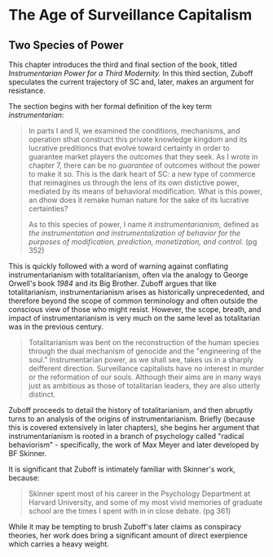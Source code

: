 # The Age of Surveillance Capitalism
## Two Species of Power

This chapter introduces the third and final section of the book, titled *Instrumentarian Power for a Third Modernity.* In this third section, Zuboff speculates the current trajectory of SC and, later, makes an argument for resistance.

The section begins with her formal definition of the key term *instrumentarian*:
> In parts I and II, we examined the conditions, mechanisms, and operation sthat construct this private knowledge kingdom and its lucrative preditioncs that evolve toward certainty in order to guarantee market players the outcomes that they seek. As I wrote in chapter 7, there can be no *guarantee* of outcomes without the power to make it so. This is the dark heart of SC: a new type of commerce that reimagines us through the lens of its own distictive power, mediated by its means of behavioral modification. What is this power, an dhow does it remake human nature for the sake of its lucrative certainties?
>
> As to this species of power, I name it *instrumentarianism,* defined as *the instrumentation and instrumentalization of behavior for the purposes of modification, prediction, monetization, and control.*  (pg 352)

This is quickly followed with a word of warning against conflating instrumentarianism with totalitarianism, often via the analogy to George Orwell's book *1984* and its Big Brother. Zuboff argues that like totalitarianism, instrumentarianism arises as historically unprecedented, and therefore beyond the scope of common terminology and often outside the conscious view of those who might resist. However, the scope, breath, and impact of instrumentarianism is very much on the same level as totalitarian was in the previous century.

> Totalitarianism was bent on the reconstruction of the human species through the dual mechanism of genocide and the "engineering of the soul." Instrumentarian power, as we shall see, takes us in a sharply deifferent direction. Surveillance capitalists have no interest in murder or the reformation of our souls. Although their aims are in many ways just as ambitious as those of totalitarian leaders, they are also utterly distinct.

Zuboff proceeds to detail the history of totalitarianism, and then abruptly turns to an analysis of the origins of instrumentarianism. Briefly (because this is covered extensively in later chapters), she begins her argument that instrumentarianism is rooted in a branch of psychology called "radical behaviorism" - specifically, the work of Max Meyer and later developed by BF Skinner. 

It is significant that Zuboff is intimately familiar with Skinner's work, because:
> Skinner spent most of his career in the Psychology Department at Harvard University, and some of my most vivid memories of graduate school are the times I spent with in in close debate. (pg 361)

While it may be tempting to brush Zuboff's later claims as conspiracy theories, her work does bring a significant amount of direct exerpience which carries a heavy weight.
